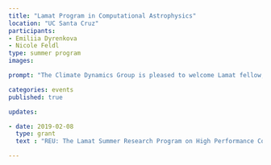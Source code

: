 ```yaml
---
title: "Lamat Program in Computational Astrophysics"  
location: "UC Santa Cruz"
participants:
- Emiliia Dyrenkova 
- Nicole Feldl 
type: summer program
images:

prompt: "The Climate Dynamics Group is pleased to welcome Lamat fellow, Emiliia Dyrenkova. Lamat is an 8-week program, June 21st-August 14th, 2020, designed to introduce students to astrophysical research methods and tools through original projects in computational astrophysics. The program targets science and engineering undergraduates currently enrolled in California community colleges."

categories: events
published: true

updates:

- date: 2019-02-08
  type: grant
  text : "REU: The Lamat Summer Research Program on High Performance Computing in Astrophysics"

---
```



